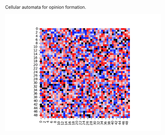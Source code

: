 Cellular automata for opinion formation.

![Evolution of strategic voting](https://github.com/tamayasar/Strategic-Voting-Model/blob/main/img/evolution.gif)
